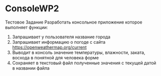 # ConsoleWP2
Тестовое Задание
Разработать консольное приложение которое выполняет функции:
1. Запрашивает у пользователя название города
2. Запрашивает информацию о погоде с сайта https://openweathermap.org/current
3. Выводит в консоль значение температуры, влажности, заката, восхода в понятной для человека
форме
4. Сохраняет в текстовый файл полученные значения с текущей датой в названии файла
